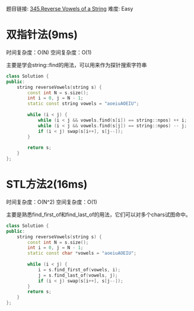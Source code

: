 题目链接: [345.Reverse Vowels of a String][1]
难度: Easy

# 双指针法(9ms)
时间复杂度：O(N)
空间复杂度：O(1)

主要是学会string::find的用法，可以用来作为探针搜索字符串

```cpp
class Solution {
public:
    string reverseVowels(string s) {
        const int N = s.size();
        int i = 0, j = N - 1;
        static const string vowels = "aoeiuAOEIU";
        
        while (i < j) {
            while (i < j && vowels.find(s[i]) == string::npos) ++ i;
            while (i < j && vowels.find(s[j]) == string::npos) -- j;
            if (i < j) swap(s[i++], s[j--]);
        }
        
        return s;
    }
};
```

# STL方法2(16ms)
时间复杂度：O(N^2)
空间复杂度：O(1)

主要是熟悉find_first_of和find_last_of的用法，它们可以对多个chars试图命中。

```cpp
class Solution {
public:
    string reverseVowels(string s) {
        const int N = s.size();
        int i = 0, j = N - 1;
        static const char *vowels = "aoeiuAOEIU";
        
        while (i < j) {
            i = s.find_first_of(vowels, i);
            j = s.find_last_of(vowels, j);
            if (i < j) swap(s[i++], s[j--]);
        }
        return s;
    }
};
```

[1]: https://leetcode.com/problems/reverse-vowels-of-a-string
